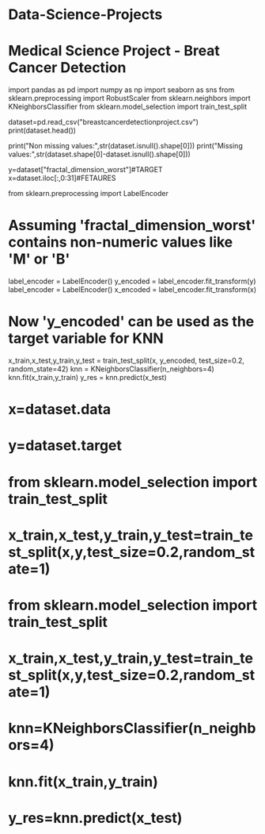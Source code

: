 # Data-Science-Projects
# Medical Science Project - Breat Cancer Detection 
import pandas as pd 
import numpy as np
import seaborn as sns
from sklearn.preprocessing import RobustScaler
from sklearn.neighbors import KNeighborsClassifier
from sklearn.model_selection import train_test_split

dataset=pd.read_csv("breastcancerdetectionproject.csv")
print(dataset.head())

print("Non missing values:",str(dataset.isnull().shape[0]))
print("Missing values:",str(dataset.shape[0]-dataset.isnull().shape[0]))

y=dataset["fractal_dimension_worst"]#TARGET
x=dataset.iloc[:,0:31]#FETAURES

from sklearn.preprocessing import LabelEncoder

# Assuming 'fractal_dimension_worst' contains non-numeric values like 'M' or 'B'
label_encoder = LabelEncoder()
y_encoded = label_encoder.fit_transform(y)
label_encoder = LabelEncoder()
x_encoded = label_encoder.fit_transform(x)


# Now 'y_encoded' can be used as the target variable for KNN
x_train,x_test,y_train,y_test = train_test_split(x, y_encoded, test_size=0.2, random_state=42)
knn = KNeighborsClassifier(n_neighbors=4)
knn.fit(x_train,y_train)
y_res = knn.predict(x_test)

# x=dataset.data
# y=dataset.target

# from sklearn.model_selection import train_test_split
# x_train,x_test,y_train,y_test=train_test_split(x,y,test_size=0.2,random_state=1)
# from sklearn.model_selection import train_test_split
# x_train,x_test,y_train,y_test=train_test_split(x,y,test_size=0.2,random_state=1)
# knn=KNeighborsClassifier(n_neighbors=4)
# knn.fit(x_train,y_train)
# y_res=knn.predict(x_test)
